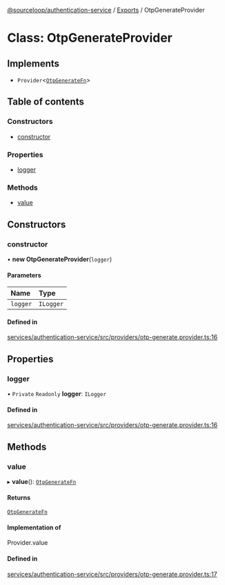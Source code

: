 [@sourceloop/authentication-service](../README.md) / [Exports](../modules.md) / OtpGenerateProvider

# Class: OtpGenerateProvider

## Implements

- `Provider`<[`OtpGenerateFn`](../modules.md#otpgeneratefn)\>

## Table of contents

### Constructors

- [constructor](OtpGenerateProvider.md#constructor)

### Properties

- [logger](OtpGenerateProvider.md#logger)

### Methods

- [value](OtpGenerateProvider.md#value)

## Constructors

### constructor

• **new OtpGenerateProvider**(`logger`)

#### Parameters

| Name | Type |
| :------ | :------ |
| `logger` | `ILogger` |

#### Defined in

[services/authentication-service/src/providers/otp-generate.provider.ts:16](https://github.com/sourcefuse/loopback4-microservice-catalog/blob/b93c60ac7/services/authentication-service/src/providers/otp-generate.provider.ts#L16)

## Properties

### logger

• `Private` `Readonly` **logger**: `ILogger`

#### Defined in

[services/authentication-service/src/providers/otp-generate.provider.ts:16](https://github.com/sourcefuse/loopback4-microservice-catalog/blob/b93c60ac7/services/authentication-service/src/providers/otp-generate.provider.ts#L16)

## Methods

### value

▸ **value**(): [`OtpGenerateFn`](../modules.md#otpgeneratefn)

#### Returns

[`OtpGenerateFn`](../modules.md#otpgeneratefn)

#### Implementation of

Provider.value

#### Defined in

[services/authentication-service/src/providers/otp-generate.provider.ts:17](https://github.com/sourcefuse/loopback4-microservice-catalog/blob/b93c60ac7/services/authentication-service/src/providers/otp-generate.provider.ts#L17)
